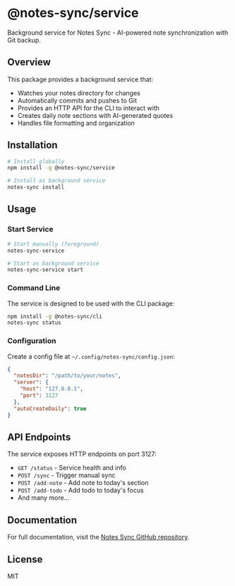 # @notes-sync/service

Background service for Notes Sync - AI-powered note synchronization with Git backup.

## Overview

This package provides a background service that:
- Watches your notes directory for changes
- Automatically commits and pushes to Git
- Provides an HTTP API for the CLI to interact with
- Creates daily note sections with AI-generated quotes
- Handles file formatting and organization

## Installation

```bash
# Install globally
npm install -g @notes-sync/service

# Install as background service
notes-sync install
```

## Usage

### Start Service

```bash
# Start manually (foreground)
notes-sync-service

# Start as background service
notes-sync-service start
```

### Command Line

The service is designed to be used with the CLI package:

```bash
npm install -g @notes-sync/cli
notes-sync status
```

### Configuration

Create a config file at `~/.config/notes-sync/config.json`:

```json
{
  "notesDir": "/path/to/your/notes",
  "server": {
    "host": "127.0.0.1",
    "port": 3127
  },
  "autoCreateDaily": true
}
```

## API Endpoints

The service exposes HTTP endpoints on port 3127:
- `GET /status` - Service health and info
- `POST /sync` - Trigger manual sync
- `POST /add-note` - Add note to today's section
- `POST /add-todo` - Add todo to today's focus
- And many more...

## Documentation

For full documentation, visit the [Notes Sync GitHub repository](https://github.com/yourusername/notes-sync).

## License

MIT
